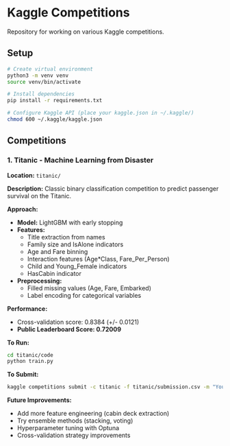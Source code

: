 # Kaggle Competitions

Repository for working on various Kaggle competitions.

## Setup

```bash
# Create virtual environment
python3 -m venv venv
source venv/bin/activate

# Install dependencies
pip install -r requirements.txt

# Configure Kaggle API (place your kaggle.json in ~/.kaggle/)
chmod 600 ~/.kaggle/kaggle.json
```

## Competitions

### 1. Titanic - Machine Learning from Disaster

**Location:** `titanic/`

**Description:** Classic binary classification competition to predict passenger survival on the Titanic.

**Approach:**
- **Model:** LightGBM with early stopping
- **Features:** 
  - Title extraction from names
  - Family size and IsAlone indicators
  - Age and Fare binning
  - Interaction features (Age*Class, Fare_Per_Person)
  - Child and Young_Female indicators
  - HasCabin indicator
- **Preprocessing:**
  - Filled missing values (Age, Fare, Embarked)
  - Label encoding for categorical variables

**Performance:**
- Cross-validation score: 0.8384 (+/- 0.0121)
- **Public Leaderboard Score: 0.72009**

**To Run:**
```bash
cd titanic/code
python train.py
```

**To Submit:**
```bash
kaggle competitions submit -c titanic -f titanic/submission.csv -m "Your message"
```

**Future Improvements:**
- Add more feature engineering (cabin deck extraction)
- Try ensemble methods (stacking, voting)
- Hyperparameter tuning with Optuna
- Cross-validation strategy improvements